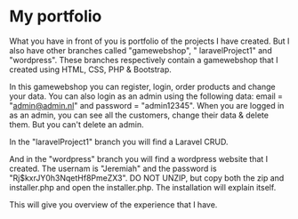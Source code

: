 # My portfolio

What you have in front of you is portfolio of the projects I have created. But I also have other branches called "gamewebshop", "
laravelProject1" and "wordpress". These branches respectively contain a gamewebshop that I created using HTML, CSS, PHP & Bootstrap. 

In this gamewebshop you can register, login, order products and change your data. You can also login as an admin using the following data: email = "admin@admin.nl" and password = "admin12345". When you are logged in as an admin, you can see all the customers, change their data & delete them. But you can't delete an admin.

In the "laravelProject1" branch you will find a Laravel CRUD.

And in the "wordpress" branch you will find a wordpress website that I created. The usernam is "Jeremiah" and the password is "Rj$kxrJY0h3NqetHf8PmeZX3". DO NOT UNZIP, but copy both the zip and installer.php and open the installer.php. The installation will explain itself.

This will give you overview of the experience that I have.
